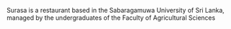 Surasa is a restaurant based in the Sabaragamuwa University of Sri Lanka, managed by the undergraduates of the Faculty of Agricultural Sciences 
